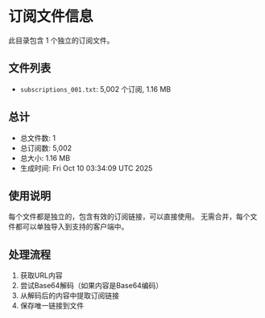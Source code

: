 # 订阅文件信息

此目录包含 1 个独立的订阅文件。

## 文件列表

- `subscriptions_001.txt`: 5,002 个订阅, 1.16 MB

## 总计
- 总文件数: 1
- 总订阅数: 5,002
- 总大小: 1.16 MB
- 生成时间: Fri Oct 10 03:34:09 UTC 2025

## 使用说明
每个文件都是独立的，包含有效的订阅链接，可以直接使用。
无需合并，每个文件都可以单独导入到支持的客户端中。

## 处理流程
1. 获取URL内容
2. 尝试Base64解码（如果内容是Base64编码）
3. 从解码后的内容中提取订阅链接
4. 保存唯一链接到文件
